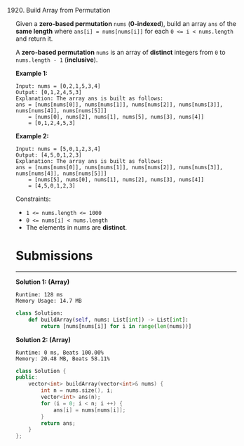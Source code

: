 1920. Build Array from Permutation

Given a **zero-based permutation** `nums` (**0-indexed**), build an array `ans` of the **same length** where `ans[i] = nums[nums[i]]` for each `0 <= i < nums.length` and return it.

A **zero-based permutation** `nums` is an array of **distinct** integers from `0` to `nums.length - 1` (**inclusive**).

 

**Example 1:**
```
Input: nums = [0,2,1,5,3,4]
Output: [0,1,2,4,5,3]
Explanation: The array ans is built as follows: 
ans = [nums[nums[0]], nums[nums[1]], nums[nums[2]], nums[nums[3]], nums[nums[4]], nums[nums[5]]]
    = [nums[0], nums[2], nums[1], nums[5], nums[3], nums[4]]
    = [0,1,2,4,5,3]
```

**Example 2:**
```
Input: nums = [5,0,1,2,3,4]
Output: [4,5,0,1,2,3]
Explanation: The array ans is built as follows:
ans = [nums[nums[0]], nums[nums[1]], nums[nums[2]], nums[nums[3]], nums[nums[4]], nums[nums[5]]]
    = [nums[5], nums[0], nums[1], nums[2], nums[3], nums[4]]
    = [4,5,0,1,2,3]
```

Constraints:

* `1 <= nums.length <= 1000`
* `0 <= nums[i] < nums.length`
* The elements in nums are **distinct**.

# Submissions
---
**Solution 1: (Array)**
```
Runtime: 128 ms
Memory Usage: 14.7 MB
```
```python
class Solution:
    def buildArray(self, nums: List[int]) -> List[int]:
        return [nums[nums[i]] for i in range(len(nums))]
```

**Solution 2: (Array)**
```
Runtime: 0 ms, Beats 100.00%
Memory: 20.48 MB, Beats 58.11%
```
```c++
class Solution {
public:
    vector<int> buildArray(vector<int>& nums) {
        int n = nums.size(), i;
        vector<int> ans(n);
        for (i = 0; i < n; i ++) {
            ans[i] = nums[nums[i]];
        }
        return ans;
    }
};
```
